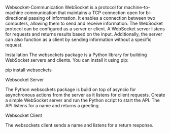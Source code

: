Websocket-Communication
WebSocket is a protocol for machine-to-machine communication that maintains a TCP connection open for bi-directional passing of information. It enables a connection between two computers, allowing them to send and receive information. The WebSocket protocol can be configured as a server or client. A WebSocket server listens for requests and returns results based on the input. Additionally, the server can also function as a client by sending information without a specific request.

Installation
The websockets package is a Python library for building WebSocket servers and clients. You can install it using pip:

pip install websockets

Websocket Server

The Python websockets package is build on top of asyncio for asynchronous actions from the server as it listens for client requests. Create a simple WebSocket server and run the Python script to start the API. The API listens for a name and returns a greeting.

Websocket Client

The websockets client sends a name and listens for a return response.
